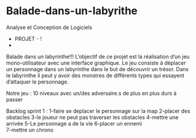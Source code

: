 ﻿# Balade-dans-un-labyrithe
Analyse et Conception de Logiciels
- PROJET - !
- 
Balade dans un labyrinthe!!!
L’objectif  de  ce  projet  est  la  réalisation  d’un  jeu  mono-utilisateur  avec  une  interface 
graphique.  Le  jeu  consiste  à  déplacer  un  personnage  dans  un  labyrinthe  dans  le  but  de 
découvrir un trésor. Dans le labyrinthe il peut y avoir des monstres de différents types qui 
essayent d’attaquer le personnage.

Notre jeu :
10 niveaux avec un/des adversaire.s de plus en plus durs à passer 


Backlog sprint 1 :
           1-faire se deplacer le personnage sur la map
           2-placer des obstacles 
           3-le joueur ne peut pas traverser les obstacles
           4-mettre une arrivée
           5-Le personnage a de la vie
           6-placer un ennemi    
           7-mettre un chrono 
